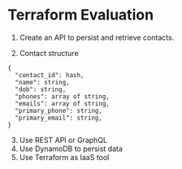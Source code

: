 # Terraform Evaluation

1. Create an API to persist and retrieve contacts.

2. Contact structure

```
{
  "contact_id": hash,
  "name": string,
  "dob": string,
  "phones": array of string,
  "emails": array of string,
  "primary_phone": string,
  "primary_email": string,
}
```

3. Use REST API or GraphQL
4. Use DynamoDB to persist data
5. Use Terraform as IaaS tool
